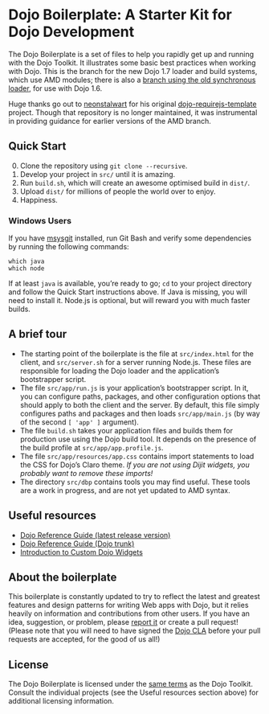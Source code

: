 Dojo Boilerplate: A Starter Kit for Dojo Development
====================================================

The Dojo Boilerplate is a set of files to help you rapidly get up and running
with the Dojo Toolkit. It illustrates some basic best practices when working
with Dojo. This is the branch for the new Dojo 1.7 loader and build systems,
which use AMD modules; there is also a [branch using the old synchronous
loader](https://github.com/csnover/dojo-boilerplate/tree/1.6), for use
with Dojo 1.6.

Huge thanks go out to [neonstalwart](https://github.com/neonstalwart) for his
original
[dojo-requirejs-template](https://github.com/neonstalwart/dojo-requirejs-template)
project. Though that repository is no longer maintained, it was instrumental in
providing guidance for earlier versions of the AMD branch.

Quick Start
-----------

0. Clone the repository using `git clone --recursive`.
1. Develop your project in `src/` until it is amazing.
2. Run `build.sh`, which will create an awesome optimised build in `dist/`.
3. Upload `dist/` for millions of people the world over to enjoy.
4. Happiness.

### Windows Users

If you have [msysgit](http://git-scm.com) installed, run Git Bash and verify
some dependencies by running the following commands:

    which java
    which node

If at least `java` is available, you’re ready to go; `cd` to your project
directory and follow the Quick Start instructions above. If Java is missing,
you will need to install it. Node.js is optional, but will reward you with
much faster builds.

A brief tour
------------

* The starting point of the boilerplate is the file at `src/index.html` for
  the client, and `src/server.sh` for a server running Node.js. These files
  are responsible for loading the Dojo loader and the application’s
  bootstrapper script.
* The file `src/app/run.js` is your application’s bootstrapper script. In
  it, you can configure paths, packages, and other configuration options
  that should apply to both the client and the server. By default, this file
  simply configures paths and packages and then loads `src/app/main.js`
  (by way of the second `[ 'app' ]` argument).
* The file `build.sh` takes your application files and builds them for
  production use using the Dojo build tool. It depends on the presence of the
  build profile at `src/app/app.profile.js`.
* The file `src/app/resources/app.css` contains import statements to load
  the CSS for Dojo’s Claro theme. _If you are not using Dijit widgets, you
  probably want to remove these imports!_
* The directory `src/dbp` contains tools you may find useful. These tools
  are a work in progress, and are not yet updated to AMD syntax.

Useful resources
----------------

* [Dojo Reference Guide (latest release version)](http://dojotoolkit.org/reference-guide/)
* [Dojo Reference Guide (Dojo trunk)](http://livedocs.dojotoolkit.org/)
* [Introduction to Custom Dojo Widgets](http://www.enterprisedojo.com/2010/09/21/introduction-to-custom-dojo-widgets/)

About the boilerplate
---------------------

This boilerplate is constantly updated to try to reflect the latest and
greatest features and design patterns for writing Web apps with Dojo, but
it relies heavily on information and contributions from other users. If
you have an idea, suggestion, or problem, please [report
it](https://github.com/csnover/dojo-boilerplate/issues) or create a pull
request! (Please note that you will need to have signed the [Dojo
CLA](http://dojofoundation.org/about/cla) before your pull requests are
accepted, for the good of us all!)

License
-------

The Dojo Boilerplate is licensed under the [same
terms](http://bugs.dojotoolkit.org/browser/dojo/trunk/LICENSE) as the Dojo
Toolkit. Consult the individual projects (see the Useful resources section
above) for additional licensing information.